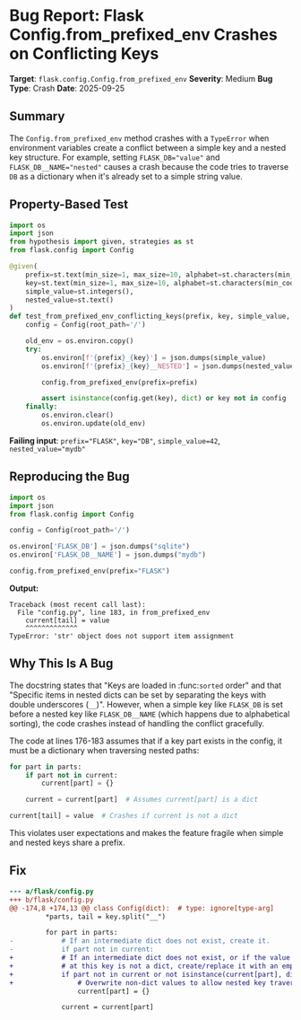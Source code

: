 # Bug Report: Flask Config.from_prefixed_env Crashes on Conflicting Keys

**Target**: `flask.config.Config.from_prefixed_env`
**Severity**: Medium
**Bug Type**: Crash
**Date**: 2025-09-25

## Summary

The `Config.from_prefixed_env` method crashes with a `TypeError` when environment variables create a conflict between a simple key and a nested key structure. For example, setting `FLASK_DB="value"` and `FLASK_DB__NAME="nested"` causes a crash because the code tries to traverse `DB` as a dictionary when it's already set to a simple string value.

## Property-Based Test

```python
import os
import json
from hypothesis import given, strategies as st
from flask.config import Config

@given(
    prefix=st.text(min_size=1, max_size=10, alphabet=st.characters(min_codepoint=65, max_codepoint=90)),
    key=st.text(min_size=1, max_size=10, alphabet=st.characters(min_codepoint=65, max_codepoint=90)),
    simple_value=st.integers(),
    nested_value=st.text()
)
def test_from_prefixed_env_conflicting_keys(prefix, key, simple_value, nested_value):
    config = Config(root_path='/')

    old_env = os.environ.copy()
    try:
        os.environ[f'{prefix}_{key}'] = json.dumps(simple_value)
        os.environ[f'{prefix}_{key}__NESTED'] = json.dumps(nested_value)

        config.from_prefixed_env(prefix=prefix)

        assert isinstance(config.get(key), dict) or key not in config
    finally:
        os.environ.clear()
        os.environ.update(old_env)
```

**Failing input**: `prefix="FLASK"`, `key="DB"`, `simple_value=42`, `nested_value="mydb"`

## Reproducing the Bug

```python
import os
import json
from flask.config import Config

config = Config(root_path='/')

os.environ['FLASK_DB'] = json.dumps("sqlite")
os.environ['FLASK_DB__NAME'] = json.dumps("mydb")

config.from_prefixed_env(prefix="FLASK")
```

**Output:**
```
Traceback (most recent call last):
  File "config.py", line 183, in from_prefixed_env
    current[tail] = value
    ^^^^^^^^^^^^^
TypeError: 'str' object does not support item assignment
```

## Why This Is A Bug

The docstring states that "Keys are loaded in :func:`sorted` order" and that "Specific items in nested dicts can be set by separating the keys with double underscores (`__`)". However, when a simple key like `FLASK_DB` is set before a nested key like `FLASK_DB__NAME` (which happens due to alphabetical sorting), the code crashes instead of handling the conflict gracefully.

The code at lines 176-183 assumes that if a key part exists in the config, it must be a dictionary when traversing nested paths:

```python
for part in parts:
    if part not in current:
        current[part] = {}

    current = current[part]  # Assumes current[part] is a dict

current[tail] = value  # Crashes if current is not a dict
```

This violates user expectations and makes the feature fragile when simple and nested keys share a prefix.

## Fix

```diff
--- a/flask/config.py
+++ b/flask/config.py
@@ -174,8 +174,13 @@ class Config(dict):  # type: ignore[type-arg]
         *parts, tail = key.split("__")

         for part in parts:
-            # If an intermediate dict does not exist, create it.
-            if part not in current:
+            # If an intermediate dict does not exist, or if the value
+            # at this key is not a dict, create/replace it with an empty dict.
+            if part not in current or not isinstance(current[part], dict):
+                # Overwrite non-dict values to allow nested key traversal
                 current[part] = {}

             current = current[part]
```